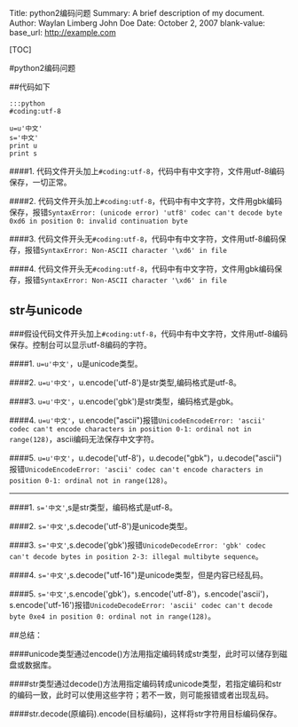 Title:   python2编码问题
Summary: A brief description of my document.
Author: Waylan Limberg
         John Doe
Date:    October 2, 2007
blank-value: 
base_url: http://example.com

[TOC]

#python2编码问题

##代码如下

    :::python
    #coding:utf-8

    u=u'中文'
    s='中文'
    print u
    print s


####1. 代码文件开头加上`#coding:utf-8`，代码中有中文字符，文件用utf-8编码保存，一切正常。

####2. 代码文件开头加上`#coding:utf-8`，代码中有中文字符，文件用gbk编码保存，报错`SyntaxError: (unicode error) 'utf8' codec can't decode byte 0xd6 in position 0: invalid continuation byte`

####3. 代码文件开头无`#coding:utf-8`，代码中有中文字符，文件用utf-8编码保存，报错`SyntaxError: Non-ASCII character '\xd6' in file`

####4. 代码文件开头无`#coding:utf-8`，代码中有中文字符，文件用gbk编码保存，报错`SyntaxError: Non-ASCII character '\xd6' in file`

## str与unicode

###假设代码文件开头加上`#coding:utf-8`，代码中有中文字符，文件用utf-8编码保存。控制台可以显示utf-8编码的字符。

####1. `u=u'中文'`，u是unicode类型。

####2. `u=u'中文'`，u.encode('utf-8')是str类型,编码格式是utf-8。

####3. `u=u'中文'`，u.encode('gbk')是str类型，编码格式是gbk。

####4. `u=u'中文'`，u.encode("ascii")报错`UnicodeEncodeError: 'ascii' codec can't encode characters in position 0-1: ordinal not in range(128)`，ascii编码无法保存中文字符。

####5. `u=u'中文'`，u.decode('utf-8')，u.decode("gbk")，u.decode("ascii")报错`UnicodeEncodeError: 'ascii' codec can't encode characters in position 0-1: ordinal not in range(128)`。

--------------------------

####1. `s='中文'`,s是str类型，编码格式是utf-8。

####2. `s='中文'`,s.decode('utf-8')是unicode类型。

####3. `s='中文'`,s.decode('gbk')报错`UnicodeDecodeError: 'gbk' codec can't decode bytes in position 2-3: illegal multibyte sequence`。

####4. `s='中文'`,s.decode("utf-16")是unicode类型，但是内容已经乱码。

####5. `s='中文'`,s.encode('gbk')，s.encode('utf-8')，s.encode('ascii')，s.encode('utf-16')报错`UnicodeDecodeError: 'ascii' codec can't decode byte 0xe4 in position 0: ordinal not in range(128)`。

##总结：

####unicode类型通过encode()方法用指定编码转成str类型，此时可以储存到磁盘或数据库。

####str类型通过decode()方法用指定编码转成unicode类型，若指定编码和str的编码一致，此时可以使用这些字符；若不一致，则可能报错或者出现乱码。

####str.decode(原编码).encode(目标编码)，这样将str字符用目标编码保存。